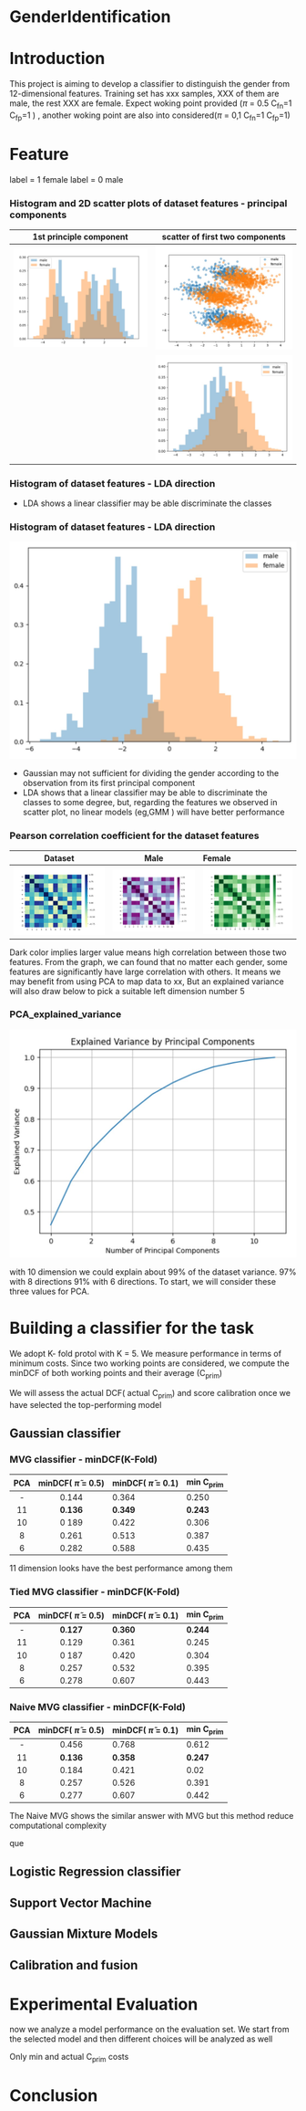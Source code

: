 # GenderIdentification


# Introduction

This project is aiming to develop a classifier to distinguish the gender from 12-dimensional features.
Training set has xxx samples, XXX of them are male, the rest XXX are female.
Expect woking point provided ($\pi$ = 0.5
C<sub>fn</sub>=1 C<sub>fp</sub>=1 ) , another woking point are also into considered($\pi$ = 0,1 C<sub>fn</sub>=1 C<sub>fp</sub>=1)

# Feature

label = 1 female
label = 0 male
### Histogram and 2D scatter plots of dataset features - principal components



| 1st principle component | scatter of first two components |
|:-----------------------:|:-------------------------------:|
| ![](images/gau_1st.jpg) |   ![](images/gau_scatter.jpg)   |
|                         |    ![](images/gau_2ndPC.jpg)    |

### Histogram of dataset features - LDA direction


 - LDA shows a linear classifier may be able discriminate the classes 
### Histogram of dataset features - LDA direction
![](images/LDA.jpg)


 - Gaussian may not sufficient for dividing the gender according to the observation from its first principal component
 - LDA shows that a linear classifier may be able to discriminate the classes to some degree, but, regarding the features we observed in scatter plot, no linear models (eg,GMM ) will have better performance 

### Pearson correlation coefficient for the dataset features

|          Dataset          |             Male              | Female                          |
|:-------------------------:|:-----------------------------:|:--------------------------------|
| ![](images/heatmap_D.png) | ![](images/heatmap_Dmale.png) | ![](images/heatmap_Dfemale.png) |

Dark color implies larger value means high correlation between those two features.
From the graph, we can found that no matter each gender, some features are significantly have large correlation with others.
It means we may benefit from using PCA to map data to xx, But an explained variance will also draw below to pick a suitable left dimension number
5
### PCA_explained_variance

![](images/PCA_explained_var.jpg)

with 10 dimension we could explain about 99% of the dataset variance. 97% with 8 directions 91% with 6 directions. To start, we will consider these three values for PCA.



# Building a classifier for the task

We adopt K- fold protol with K = 5. We measure performance in terms of minimum costs.
Since two working points are considered, we compute the minDCF of both working points and their average (C<sub>prim</sub>)


We will assess the actual DCF( actual C<sub>prim</sub>) and score calibration once we have selected the top-performing model

## Gaussian classifier

### MVG classifier - minDCF(K-Fold) 
| PCA | minDCF( $\widetilde{\pi}$ = 0.5) | minDCF( $\widetilde{\pi}$ = 0.1) | min C<sub>prim</sub> |
|:---:|:--------------------------------:|:---------------------------------|:---------------------|
|  -  |              0.144               | 0.364                            | 0.250                |
| 11  |            **0.136**             | **0.349**                        | **0.243**            |
| 10  |              0 189               | 0.422                            | 0.306                |
|  8  |              0.261               | 0.513                            | 0.387                |
|  6  |              0.282               | 0.588                            | 0.435                |

11 dimension looks have the best performance among them

### Tied MVG classifier - minDCF(K-Fold) 
| PCA | minDCF( $\widetilde{\pi}$ = 0.5) | minDCF( $\widetilde{\pi}$ = 0.1) | min C<sub>prim</sub> |
|:---:|:--------------------------------:|:---------------------------------|:---------------------|
|  -  |            **0.127**             | **0.360**                        | **0.244**            |
| 11  |              0.129               | 0.361                            | 0.245                |
| 10  |              0 187               | 0.420                            | 0.304                |
|  8  |              0.257               | 0.532                            | 0.395                |
|  6  |              0.278               | 0.607                            | 0.443                |


### Naive MVG classifier - minDCF(K-Fold) 
| PCA | minDCF( $\widetilde{\pi}$ = 0.5) | minDCF( $\widetilde{\pi}$ = 0.1) | min C<sub>prim</sub> |
|:---:|:--------------------------------:|:---------------------------------|:---------------------|
|  -  |              0.456               | 0.768                            | 0.612                |
| 11  |            **0.136**             | **0.358**                        | **0.247**            |
| 10  |              0.184               | 0.421                            | 0.02                 |
|  8  |              0.257               | 0.526                            | 0.391                |
|  6  |              0.277               | 0.607                            | 0.442                |
The Naive MVG shows the similar answer with MVG but this method reduce computational complexity

que
## Logistic Regression classifier
## Support Vector Machine
## Gaussian Mixture Models

## Calibration and fusion
# Experimental Evaluation
now we analyze a model performance on the evaluation set. We start from the selected model and then different choices will be analyzed as well

Only min and actual C<sub>prim</sub> costs

# Conclusion

